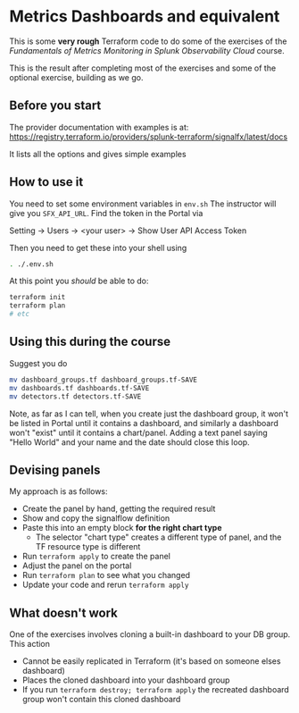 # Metrics Dashboards and equivalent

This is some **very rough** Terraform code to do some of the exercises of the _Fundamentals of Metrics Monitoring in Splunk Observability Cloud_ course.

This is the result after completing most of the exercises and some of the optional exercise, building as we go.

## Before you start

The provider documentation with examples is at: https://registry.terraform.io/providers/splunk-terraform/signalfx/latest/docs

It lists all the options and gives simple examples

## How to use it

You need to set some environment variables in `env.sh`
The instructor will give you `SFX_API_URL`. Find the token in the Portal via

Setting -> Users -> \<your user> -> Show User API Access Token

Then you need to get these into your shell using

```bash
. ./.env.sh
```

At this point you *should* be able to do:

```bash
terraform init
terraform plan
# etc
```

## Using this during the course

Suggest you do

```bash
mv dashboard_groups.tf dashboard_groups.tf-SAVE
mv dashboards.tf dashboards.tf-SAVE
mv detectors.tf detectors.tf-SAVE
```
Note, as far as I can tell, when you create just the dashboard group, it won't be listed in Portal until it contains a dashboard, and similarly a dashboard won't "exist" until it contains a chart/panel. Adding a text panel saying "Hello World" and your name and the date should close this loop.

## Devising panels

My approach is as follows:

- Create the panel by hand, getting the required result
- Show and copy the signalflow definition
- Paste this into an empty block **for the right chart type**
  - The selector "chart type" creates a different type of panel, and the TF resource type is different
- Run `terraform apply` to create the panel
- Adjust the panel on the portal
- Run `terraform plan` to see what you changed
- Update your code and rerun `terraform apply`

## What doesn't work

One of the exercises involves cloning a built-in dashboard to your DB group. This action

- Cannot be easily replicated in Terraform (it's based on someone elses dashboard)
- Places the cloned dashboard into your dashboard group
- If you run `terraform destroy; terraform apply` the recreated dashboard group won't contain this cloned dashboard


